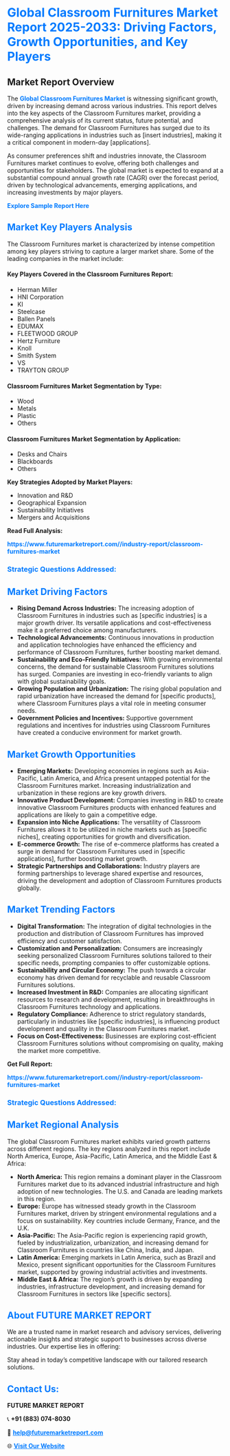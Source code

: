 <h1 style="color: #007BFF;">Global Classroom Furnitures Market Report 2025-2033: Driving Factors, Growth Opportunities, and Key Players</h1>

<section id="overview">
<h2>Market Report Overview</h2>
<p>The <a href="https://www.futuremarketreport.com//industry-report/classroom-furnitures-market" style="color: #007BFF; text-decoration: none;"><strong>Global Classroom Furnitures Market</strong></a> is witnessing significant growth, driven by increasing demand across various industries. This report delves into the key aspects of the Classroom Furnitures market, providing a comprehensive analysis of its current status, future potential, and challenges. The demand for Classroom Furnitures has surged due to its wide-ranging applications in industries such as [insert industries], making it a critical component in modern-day [applications].</p>
<p>As consumer preferences shift and industries innovate, the Classroom Furnitures market continues to evolve, offering both challenges and opportunities for stakeholders. The global market is expected to expand at a substantial compound annual growth rate (CAGR) over the forecast period, driven by technological advancements, emerging applications, and increasing investments by major players.</p>
</section>

<section id="overview">
<p><a href="https://www.futuremarketreport.com//request-sample/reportId=45466" style="color: #007BFF; text-decoration: none;"><strong>Explore Sample Report Here</strong></a></p>
</section>

<section id="key-players">
<h2 style="color: #007BFF;">Market Key Players Analysis</h2>
<p>The Classroom Furnitures market is characterized by intense competition among key players striving to capture a larger market share. Some of the leading companies in the market include:</p>
<h4>Key Players Covered in the Classroom Furnitures Report:</h4>
<ul><li>Herman Miller</li><li>HNI Corporation</li><li>KI</li><li>Steelcase</li><li>Ballen Panels</li><li>EDUMAX</li><li>FLEETWOOD GROUP</li><li>Hertz Furniture</li><li>Knoll</li><li>Smith System</li><li>VS</li><li>TRAYTON GROUP</li></ul>
<h4>Classroom Furnitures Market Segmentation by Type:</h4>
<ul><li>Wood</li><li>Metals</li><li>Plastic</li><li>Others</li></ul>

<h4>Classroom Furnitures Market Segmentation by Application:</h4>
<ul><li>Desks and Chairs</li><li>Blackboards</li><li>Others</li></ul>
<p><strong>Key Strategies Adopted by Market Players:</strong></p>
<ul>
<li>Innovation and R&D</li>
<li>Geographical Expansion</li>
<li>Sustainability Initiatives</li>
<li>Mergers and Acquisitions</li>
</ul>
</section>

<section>
<p><strong>Read Full Analysis: </strong></p><a href="https://www.futuremarketreport.com//industry-report/classroom-furnitures-market" style="color: #007BFF; text-decoration: none;"><strong>https://www.futuremarketreport.com//industry-report/classroom-furnitures-market</strong></a>
<h3 style="color: #007BFF;">Strategic Questions Addressed:</h3>
</section>

<section id="driving-factors">
<h2 style="color: #007BFF;">Market Driving Factors</h2>
<ul>
<li><strong>Rising Demand Across Industries:</strong> The increasing adoption of Classroom Furnitures in industries such as [specific industries] is a major growth driver. Its versatile applications and cost-effectiveness make it a preferred choice among manufacturers.</li>
<li><strong>Technological Advancements:</strong> Continuous innovations in production and application technologies have enhanced the efficiency and performance of Classroom Furnitures, further boosting market demand.</li>
<li><strong>Sustainability and Eco-Friendly Initiatives:</strong> With growing environmental concerns, the demand for sustainable Classroom Furnitures solutions has surged. Companies are investing in eco-friendly variants to align with global sustainability goals.</li>
<li><strong>Growing Population and Urbanization:</strong> The rising global population and rapid urbanization have increased the demand for [specific products], where Classroom Furnitures plays a vital role in meeting consumer needs.</li>
<li><strong>Government Policies and Incentives:</strong> Supportive government regulations and incentives for industries using Classroom Furnitures have created a conducive environment for market growth.</li>
</ul>
</section>

<section id="growth-opportunities">
<h2 style="color: #007BFF;">Market Growth Opportunities</h2>
<ul>
<li><strong>Emerging Markets:</strong> Developing economies in regions such as Asia-Pacific, Latin America, and Africa present untapped potential for the Classroom Furnitures market. Increasing industrialization and urbanization in these regions are key growth drivers.</li>
<li><strong>Innovative Product Development:</strong> Companies investing in R&D to create innovative Classroom Furnitures products with enhanced features and applications are likely to gain a competitive edge.</li>
<li><strong>Expansion into Niche Applications:</strong> The versatility of Classroom Furnitures allows it to be utilized in niche markets such as [specific niches], creating opportunities for growth and diversification.</li>
<li><strong>E-commerce Growth:</strong> The rise of e-commerce platforms has created a surge in demand for Classroom Furnitures used in [specific applications], further boosting market growth.</li>
<li><strong>Strategic Partnerships and Collaborations:</strong> Industry players are forming partnerships to leverage shared expertise and resources, driving the development and adoption of Classroom Furnitures products globally.</li>
</ul>
</section>

<section id="trending-factors">
<h2 style="color: #007BFF;">Market Trending Factors</h2>
<ul>
<li><strong>Digital Transformation:</strong> The integration of digital technologies in the production and distribution of Classroom Furnitures has improved efficiency and customer satisfaction.</li>
<li><strong>Customization and Personalization:</strong> Consumers are increasingly seeking personalized Classroom Furnitures solutions tailored to their specific needs, prompting companies to offer customizable options.</li>
<li><strong>Sustainability and Circular Economy:</strong> The push towards a circular economy has driven demand for recyclable and reusable Classroom Furnitures solutions.</li>
<li><strong>Increased Investment in R&D:</strong> Companies are allocating significant resources to research and development, resulting in breakthroughs in Classroom Furnitures technology and applications.</li>
<li><strong>Regulatory Compliance:</strong> Adherence to strict regulatory standards, particularly in industries like [specific industries], is influencing product development and quality in the Classroom Furnitures market.</li>
<li><strong>Focus on Cost-Effectiveness:</strong> Businesses are exploring cost-efficient Classroom Furnitures solutions without compromising on quality, making the market more competitive.</li>
</ul>
</section>

<section>
<p><strong>Get Full Report: </strong></p><a href="https://www.futuremarketreport.com//industry-report/classroom-furnitures-market" style="color: #007BFF; text-decoration: none;"><strong>https://www.futuremarketreport.com//industry-report/classroom-furnitures-market</strong></a>
<h3 style="color: #007BFF;">Strategic Questions Addressed:</h3>
</section>


<section id="regional-analysis">
<h2 style="color: #007BFF;">Market Regional Analysis</h2>
<p>The global Classroom Furnitures market exhibits varied growth patterns across different regions. The key regions analyzed in this report include North America, Europe, Asia-Pacific, Latin America, and the Middle East & Africa:</p>
<ul>
<li><strong>North America:</strong> This region remains a dominant player in the Classroom Furnitures market due to its advanced industrial infrastructure and high adoption of new technologies. The U.S. and Canada are leading markets in this region.</li>
<li><strong>Europe:</strong> Europe has witnessed steady growth in the Classroom Furnitures market, driven by stringent environmental regulations and a focus on sustainability. Key countries include Germany, France, and the U.K.</li>
<li><strong>Asia-Pacific:</strong> The Asia-Pacific region is experiencing rapid growth, fueled by industrialization, urbanization, and increasing demand for Classroom Furnitures in countries like China, India, and Japan.</li>
<li><strong>Latin America:</strong> Emerging markets in Latin America, such as Brazil and Mexico, present significant opportunities for the Classroom Furnitures market, supported by growing industrial activities and investments.</li>
<li><strong>Middle East & Africa:</strong> The region’s growth is driven by expanding industries, infrastructure development, and increasing demand for Classroom Furnitures in sectors like [specific sectors].</li>
</ul>
</section>

<footer>
<h2 style="color: #007BFF;">About FUTURE MARKET REPORT</h2>
<p>We are a trusted name in market research and advisory services, delivering actionable insights and strategic support to businesses across diverse industries. Our expertise lies in offering:</p>

<p>Stay ahead in today’s competitive landscape with our tailored research solutions.</p>

<h2 style="color: #007BFF;">Contact Us:</h2>
<p><strong>FUTURE MARKET REPORT</strong></p>
<p>📞 <strong>+91 (883) 074-8030</strong></p>
<p>📧 <strong><a href="mailto:help@futuremarketreport.com" style="color: #007BFF;">help@futuremarketreport.com</a></strong></p>
<p>🌐 <strong><a href="https://www.futuremarketreport.com/" style="color: #007BFF;">Visit Our Website</a></strong></p>
</footer>